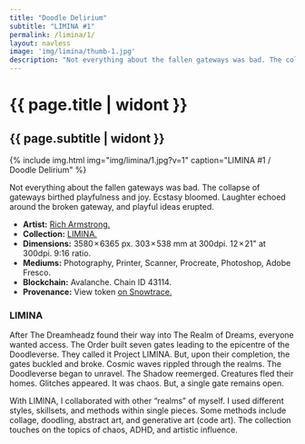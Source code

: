 ```yaml
---
title: "Doodle Delirium"
subtitle: "LIMINA #1"
permalink: /limina/1/
layout: navless
image: 'img/limina/thumb-1.jpg'
description: "Not everything about the fallen gateways was bad. The collapse of gateways birthed playfulness and joy. Ecstasy bloomed. Laughter echoed around the broken gateway, and playful ideas erupted."
---
```

# {{ page.title | widont }}
## {{ page.subtitle | widont }}

{% include img.html img="img/limina/1.jpg?v=1" caption="LIMINA #1 / Doodle Delirium" %}

Not everything about the fallen gateways was bad. The collapse of gateways birthed playfulness and joy. Ecstasy bloomed. Laughter echoed around the broken gateway, and playful ideas erupted.

- **Artist:** [Rich Armstrong.](https://www.richarmstrong.net)
- **Collection:** [LIMINA.](https://www.richarmstrong.net)
- **Dimensions:** 3580 × 6365 px. 303 × 538 mm at 300dpi. 12 × 21" at 300dpi. 9:16 ratio.
- **Mediums:** Photography, Printer, Scanner, Procreate, Photoshop, Adobe Fresco.
- **Blockchain:** Avalanche. Chain ID 43114.
- **Provenance:** View token [on Snowtrace.](https://snowtrace.io/nft/0xE83DB7fA84Ca2D12B4dcb126659CC09d28F67931/1?chainId=43114)

### LIMINA
After The Dreamheadz found their way into The Realm of Dreams, everyone wanted access. The Order built seven gates leading to the epicentre of the Doodleverse. They called it Project LIMINA. But, upon their completion, the gates buckled and broke. Cosmic waves rippled through the realms. The Doodleverse began to unravel. The Shadow reemerged. Creatures fled their homes. Glitches appeared. It was chaos. But, a single gate remains open.

With LIMINA, I collaborated with other “realms” of myself. I used different styles, skillsets, and methods within single pieces. Some methods include collage, doodling, abstract art, and generative art (code art). The collection touches on the topics of chaos, ADHD, and artistic influence.
